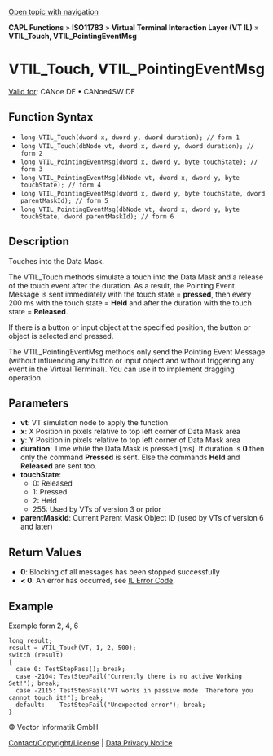 [Open topic with navigation](../../../../../../CANoeDEFamily.htm#Topics/CAPLFunctions/ISO11783/ISOInteractionLayerVT/Functions/CAPLfunctionIso11783VTILTouch.md)

**CAPL Functions** » **ISO11783** » **Virtual Terminal Interaction Layer (VT IL)** » **VTIL_Touch, VTIL_PointingEventMsg**

# VTIL_Touch, VTIL_PointingEventMsg

[Valid for](../../../../Shared/FeatureAvailability.md): CANoe DE • CANoe4SW DE

## Function Syntax

- `long VTIL_Touch(dword x, dword y, dword duration); // form 1`
- `long VTIL_Touch(dbNode vt, dword x, dword y, dword duration); // form 2`
- `long VTIL_PointingEventMsg(dword x, dword y, byte touchState); // form 3`
- `long VTIL_PointingEventMsg(dbNode vt, dword x, dword y, byte touchState); // form 4`
- `long VTIL_PointingEventMsg(dword x, dword y, byte touchState, dword parentMaskId); // form 5`
- `long VTIL_PointingEventMsg(dbNode vt, dword x, dword y, byte touchState, dword parentMaskId); // form 6`

## Description

Touches into the Data Mask.

The VTIL_Touch methods simulate a touch into the Data Mask and a release of the touch event after the duration. As a result, the Pointing Event Message is sent immediately with the touch state = **pressed**, then every 200 ms with the touch state = **Held** and after the duration with the touch state = **Released**.

If there is a button or input object at the specified position, the button or object is selected and pressed.

The VTIL_PointingEventMsg methods only send the Pointing Event Message (without influencing any button or input object and without triggering any event in the Virtual Terminal). You can use it to implement dragging operation.

## Parameters

- **vt**: VT simulation node to apply the function
- **x**: X Position in pixels relative to top left corner of Data Mask area
- **y**: Y Position in pixels relative to top left corner of Data Mask area
- **duration**: Time while the Data Mask is pressed [ms]. If duration is **0** then only the command **Pressed** is sent. Else the commands **Held** and **Released** are sent too.
- **touchState**:
  - 0: Released
  - 1: Pressed
  - 2: Held
  - 255: Used by VTs of version 3 or prior
- **parentMaskId**: Current Parent Mask Object ID (used by VTs of version 6 and later)

## Return Values

- **0**: Blocking of all messages has been stopped successfully
- **< 0**: An error has occurred, see [IL Error Code](../../../CAPLfunctionsISOj1939ErrorCodes.md).

## Example

Example form 2, 4, 6

```plaintext
long result;
result = VTIL_Touch(VT, 1, 2, 500);
switch (result)
{
  case 0: TestStepPass(); break;
  case -2104: TestStepFail("Currently there is no active Working Set!"); break;
  case -2115: TestStepFail("VT works in passive mode. Therefore you cannot touch it!"); break;
  default:    TestStepFail("Unexpected error"); break;
}
```

© Vector Informatik GmbH

[Contact/Copyright/License](../../../../Shared/ContactCopyrightLicense.md) | [Data Privacy Notice](https://www.vector.com/int/en/company/get-info/privacy-policy/)
